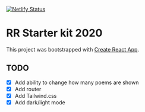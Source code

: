 [![Netlify Status](https://api.netlify.com/api/v1/badges/e4fca50e-05f7-415e-950f-725bbabe781e/deploy-status)](https://app.netlify.com/sites/vibrant-wing-cac636/deploys)

# RR Starter kit 2020

This project was bootstrapped with [Create React App](https://github.com/facebook/create-react-app).

## TODO
- [x] Add ability to change how many poems are shown
- [x] Add router
- [x] Add Tailwind.css
- [x] Add dark/light mode